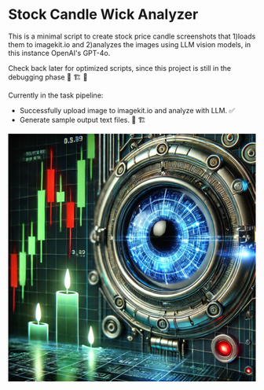 # Stock Candle Wick Analyzer

This is a minimal script to create stock price candle screenshots that 1)loads them to imagekit.io and 2)analyzes the images using LLM vision models, in this instance OpenAI's GPT-4o.

Check back later for optimized scripts, since this project is still in the debugging phase :construction: :building_construction: :construction_worker:

Currently in the task pipeline:  

- Successfully upload image to imagekit.io and analyze with LLM. :white_check_mark:
- Generate sample output text files. :construction: :building_construction:

![Cover Image](coverimage.png)
